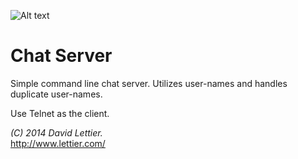 ![Alt text](https://raw.github.com/lettier/chatserver/master/screenshot.jpg)

# Chat Server

Simple command line chat server. Utilizes user-names and handles duplicate user-names.  

Use Telnet as the client.

_(C) 2014 David Lettier._  
http://www.lettier.com/